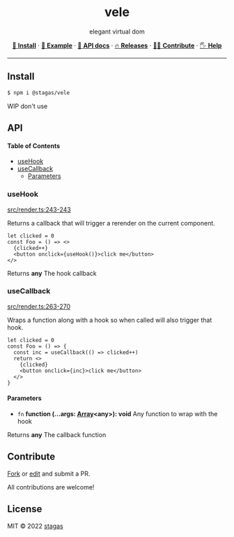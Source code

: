 <h1 align="center">vele</h1>

<p align="center">
elegant virtual dom
</p>

<p align="center">
   <a href="#install">        🔧 <strong>Install</strong></a>
 · <a href="#example">        🧩 <strong>Example</strong></a>
 · <a href="#api">            📜 <strong>API docs</strong></a>
 · <a href="https://github.com/stagas/vele/releases"> 🔥 <strong>Releases</strong></a>
 · <a href="#contribute">     💪🏼 <strong>Contribute</strong></a>
 · <a href="https://github.com/stagas/vele/issues">   🖐️ <strong>Help</strong></a>
</p>

***

## Install

```sh
$ npm i @stagas/vele
```

WIP don't use

## API

<!-- Generated by documentation.js. Update this documentation by updating the source code. -->

#### Table of Contents

*   [useHook](#usehook)
*   [useCallback](#usecallback)
    *   [Parameters](#parameters)

### useHook

[src/render.ts:243-243](https://github.com/stagas/vele/blob/6d2fb933cdd79c5dc8c4a7ba92171a2910e1da80/src/render.ts#L243-L243 "Source code on GitHub")

Returns a callback that will trigger
a rerender on the current component.

```tsx
let clicked = 0
const Foo = () => <>
  {clicked++}
  <button onclick={useHook()}>click me</button>
</>
```

Returns **any** The hook callback

### useCallback

[src/render.ts:263-270](https://github.com/stagas/vele/blob/6d2fb933cdd79c5dc8c4a7ba92171a2910e1da80/src/render.ts#L263-L270 "Source code on GitHub")

Wraps a function along with a hook
so when called will also trigger that hook.

```tsx
let clicked = 0
const Foo = () => {
  const inc = useCallback(() => clicked++)
  return <>
    {clicked}
    <button onclick={inc}>click me</button>
  </>
}
```

#### Parameters

*   `fn` **function (...args: [Array](https://developer.mozilla.org/docs/Web/JavaScript/Reference/Global_Objects/Array)\<any>): void** Any function to wrap with the hook

Returns **any** The callback function

## Contribute

[Fork](https://github.com/stagas/vele/fork) or
[edit](https://github.dev/stagas/vele) and submit a PR.

All contributions are welcome!

## License

MIT © 2022
[stagas](https://github.com/stagas)
